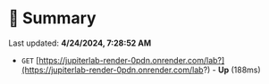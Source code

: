 # 📖 Summary
Last updated: **4/24/2024, 7:28:52 AM**

- `GET` [https://jupiterlab-render-0pdn.onrender.com/lab?](https://jupiterlab-render-0pdn.onrender.com/lab?) - **Up** (188ms)
